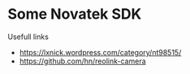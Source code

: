 # Some Novatek SDK

Usefull links

* https://lxnick.wordpress.com/category/nt98515/
* https://github.com/hn/reolink-camera
